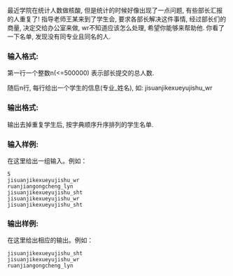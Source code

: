 最近学院在统计人数做核酸, 但是统计的时候好像出现了一点问题, 有些部长汇报的人重复了! 指导老师王某来到了学生会, 要求各部长解决这件事情, 经过部长们的商量, 决定交给办公室来做, wr不知道应该怎么处理, 希望你能够来帮助他. 你看了一下名单, 发现没有同专业且同名的人.

### 输入格式:

第一行一个整数n(<=500000) 表示部长提交的总人数.

随后n行, 每行给出一个学生的信息(专业_姓名), 如: jisuanjikexueyujishu_wr

### 输出格式:

输出去掉重复学生后, 按字典顺序升序排列的学生名单. 

### 输入样例:

在这里给出一组输入。例如：

```in
5
jisuanjikexueyujishu_wr
ruanjiangongcheng_lyn
jisuanjikexueyujishu_sht
jisuanjikexueyujishu_wr
jisuanjikexueyujishu_sht
```

### 输出样例:

在这里给出相应的输出。例如：

```out
jisuanjikexueyujishu_sht
jisuanjikexueyujishu_wr
ruanjiangongcheng_lyn
```
